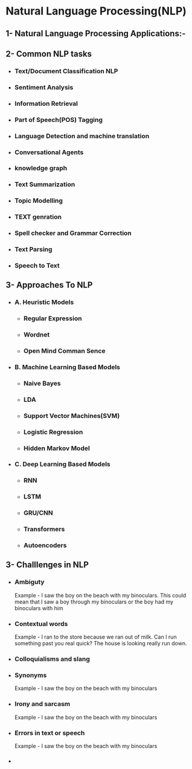 # Natural Language Processing(NLP)

## **1- Natural Language Processing Applications:-**

## **2- Common NLP tasks**

  * ###  Text/Document Classification NLP
  * ###  Sentiment Analysis
  * ###  Information Retrieval
  * ###  Part of Speech(POS) Tagging
  * ###  Language Detection and machine translation
  * ###  Conversational Agents
  * ###  knowledge graph
  * ###  Text Summarization
  * ###  Topic Modelling
  * ###  TEXT genration
  * ###  Spell checker and Grammar Correction
  * ###  Text Parsing
  * ###  Speech to Text

## **3- Approaches To NLP**

 * ### A. Heuristic Models
    * ### Regular Expression
    * ### Wordnet
    * ### Open Mind Comman Sence
    
 * ### B. Machine Learning Based Models
    * ### Naive Bayes
    * ### LDA
    * ### Support Vector Machines(SVM)
    * ### Logistic Regression
    * ### Hidden Markov Model
    
 * ### C. Deep Learning Based Models
    * ### RNN
    * ### LSTM
    * ### GRU/CNN
    * ### Transformers
    * ### Autoencoders

## **3- Challlenges in NLP**
 * ### Ambiguty
    Example - I saw the boy on the beach with my binoculars. This could mean that I saw a boy through my binoculars or the boy had my binoculars with him
 * ### Contextual words
    Example - I ran to the store because we ran out of milk.
    Can I run something past you real quick?
    The house is looking really run down.

 * ### Colloquialisms and slang
 * ### Synonyms
    Example - I saw the boy on the beach with my binoculars
 * ### Irony and sarcasm
    Example - I saw the boy on the beach with my binoculars
 * ### Errors in text or speech
    Example - I saw the boy on the beach with my binoculars
 * ### 
